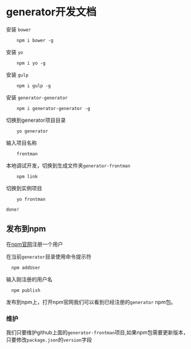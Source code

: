# generator开发文档

安装 `bower`

```
	npm i bower -g
```

安装 `yo`

```
	npm i yo -g
```

安装 `gulp`

```
	npm i gulp -g
```

安装 `generator-generator`

```
	npm i generator-generator -g
```

切换到generator项目目录

```
	yo generator
```

输入项目名称

```
	frontman
```

本地调试开发，切换到生成文件夹`generator-frontman`

```
	npm link
```

切换到实例项目

```
	yo frontman
```

`done!`

## 发布到npm

在[npm官网](https://www.npmjs.org)注册一个用户

在当前`generator`目录使用命令提示符

```
  npm addUser
```

输入刚注册的用户名

```
  npm publish
```

发布到npm上，打开npm官网我们可以看到已经注册的`generator` npm包。

### 维护

我们只要维护github上面的`generator-frontman`项目,如果npm包需要更新版本，只要修改`package.json`的`version`字段
